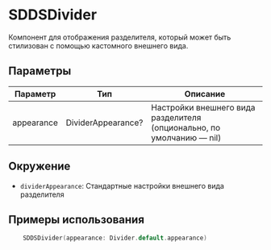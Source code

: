 # SDDSDivider

Компонент для отображения разделителя, который может быть стилизован с помощью кастомного внешнего вида.

## Параметры

| Параметр    | Тип                | Описание                                                                 |
|-------------|--------------------|--------------------------------------------------------------------------|
| appearance  | DividerAppearance? | Настройки внешнего вида разделителя (опционально, по умолчанию — nil)    |

## Окружение

- `dividerAppearance`: Стандартные настройки внешнего вида разделителя

## Примеры использования

```swift
    SDDSDivider(appearance: Divider.default.appearance)
```

